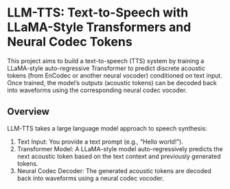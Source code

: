 # LLM-TTS: Text-to-Speech with LLaMA-Style Transformers and Neural Codec Tokens

This project aims to build a text-to-speech (TTS) system by training a LLaMA-style auto-regressive Transformer to predict discrete acoustic tokens (from EnCodec or another neural vocoder) conditioned on text input. Once trained, the model’s outputs (acoustic tokens) can be decoded back into waveforms using the corresponding neural codec vocoder.

## Overview

LLM-TTS takes a large language model approach to speech synthesis:

1. Text Input: You provide a text prompt (e.g., “Hello world!”).
2. Transformer Model: A LLaMA-style model auto-regressively predicts the next acoustic token based on the text context and previously generated tokens.
3. Neural Codec Decoder: The generated acoustic tokens are decoded back into waveforms using a neural codec vocoder.


